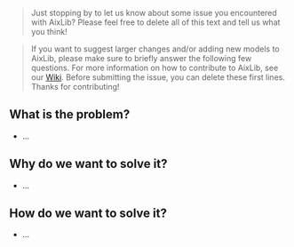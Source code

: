 > Just stopping by to let us know about some issue you encountered with AixLib? Please feel free to delete all of this text and tell us what you think!

> If you want to suggest larger changes and/or adding new models to AixLib, please make sure to briefly answer the following few questions. For more information on how to contribute to AixLib, see our [Wiki](https://github.com/RWTH-EBC/AixLib/wiki). Before submitting the issue, you can delete these first lines. Thanks for contributing!

## What is the problem?

- ...

## Why do we want to solve it?

- ...

## How do we want to solve it?

- ...
